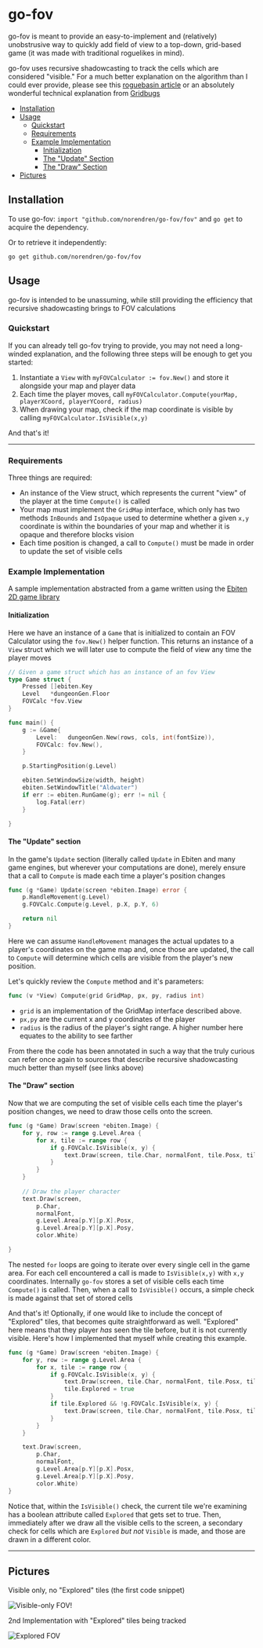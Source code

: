 # go-fov

go-fov is meant to provide an easy-to-implement and (relatively) unobstrusive way to quickly add field of view to a 
top-down, grid-based game (it was made with traditional roguelikes in mind).

go-fov uses recursive shadowcasting to track the cells which are considered "visible." For a much better explanation on
the algorithm than I could ever provide, please see this [roguebasin article](http://www.roguebasin.com/index.php?title=FOV_using_recursive_shadowcasting)
or an absolutely wonderful technical explanation from [Gridbugs](https://gridbugs.org/visible-area-detection-recursive-shadowcast/)

* [Installation](#installation)
* [Usage](#usage)
  * [Quickstart](#quickstart)
  * [Requirements](#requirements)
  * [Example Implementation](#example-implementation)
    * [Initialization](#initialization)
    * [The "Update" Section](#the-update-section)
    * [The "Draw" Section](#the-draw-section)
* [Pictures](#pictures)

## Installation
To use go-fov: 
`import "github.com/norendren/go-fov/fov"` and `go get` to acquire the dependency.

Or to retrieve it independently:
```
go get github.com/norendren/go-fov/fov
```

## Usage
go-fov is intended to be unassuming, while still providing the efficiency that recursive shadowcasting brings to FOV calculations

### Quickstart
If you can already tell go-fov trying to provide, you may not need a long-winded explanation, and the following
three steps will be enough to get you started:
1. Instantiate a `View` with `myFOVCalculator := fov.New()` and store it alongside your map and player data
2. Each time the player moves, call `myFOVCalculator.Compute(yourMap, playerXCoord, playerYCoord, radius)`
3. When drawing your map, check if the map coordinate is visible by calling `myFOVCalculator.IsVisible(x,y)`

And that's it!

---

### Requirements
Three things are required:
* An instance of the View struct, which represents the current "view" of the player at the time `Compute()` is called
* Your map must implement the `GridMap` interface, which only has two methods `InBounds` and `IsOpaque` used to determine
whether a given `x,y` coordinate is within the boundaries of your map and whether it is opaque and therefore blocks vision
* Each time position is changed, a call to `Compute()` must be made in order to update the set of visible cells

### Example Implementation
A sample implementation abstracted from a game written using the [Ebiten 2D game library](https://github.com/hajimehoshi/ebiten)

#### Initialization

Here we have an instance of a `Game` that is initialized to contain an FOV Calculator using the `fov.New()` helper
function. This returns an instance of a `View` struct which we will later use to compute the field of view any time
the player moves
```go
// Given a game struct which has an instance of an fov View
type Game struct {
	Pressed []ebiten.Key
	Level   *dungeonGen.Floor
	FOVCalc *fov.View
}

func main() {
	g := &Game{
		Level:   dungeonGen.New(rows, cols, int(fontSize)),
		FOVCalc: fov.New(),
	}

	p.StartingPosition(g.Level)

	ebiten.SetWindowSize(width, height)
	ebiten.SetWindowTitle("Aldwater")
	if err := ebiten.RunGame(g); err != nil {
		log.Fatal(err)
	}

}
```
 
#### The "Update" section
In the game's `Update` section (literally called `Update` in Ebiten and many game engines, but wherever your 
computations are done), merely ensure that a call to `Compute` is made each time a player's position changes
```go
func (g *Game) Update(screen *ebiten.Image) error {
	p.HandleMovement(g.Level)
	g.FOVCalc.Compute(g.Level, p.X, p.Y, 6)

	return nil
}
```
Here we can assume `HandleMovement` manages the actual updates to a player's coordinates on the game map and, once
those are updated, the call to `Compute` will determine which cells are visible from the player's new position.

Let's quickly review the `Compute` method and it's parameters:
```go
func (v *View) Compute(grid GridMap, px, py, radius int)
```
* `grid` is an implementation of the GridMap interface described above.
* `px,py` are the current x and y coordinates of the player
* `radius` is the radius of the player's sight range. A higher number here equates to the ability to see farther

From there the code has been annotated in such a way that the truly curious can refer once again to sources that describe
recursive shadowcasting much better than myself (see links above)

#### The "Draw" section
Now that we are computing the set of visible cells each time the player's position changes, we need to draw those
cells onto the screen.
```go
func (g *Game) Draw(screen *ebiten.Image) {
	for y, row := range g.Level.Area {
		for x, tile := range row {
			if g.FOVCalc.IsVisible(x, y) {
				text.Draw(screen, tile.Char, normalFont, tile.Posx, tile.Posy, tile.Color)
			}
		}
	}
    
    // Draw the player character
	text.Draw(screen,
		p.Char,
		normalFont,
		g.Level.Area[p.Y][p.X].Posx,
		g.Level.Area[p.Y][p.X].Posy,
		color.White)

}
```
The nested `for` loops are going to iterate over every single cell in the game area. For each cell encountered
a call is made to `IsVisible(x,y)` with `x,y` coordinates. Internally `go-fov` stores a set of visible cells each time
`Compute()` is called. Then, when a call to `IsVisible()` occurs, a simple check is made against that set of stored cells

And that's it! Optionally, if one would like to include the concept of "Explored" tiles, that becomes quite straightforward
as well. "Explored" here means that they player *has* seen the tile before, but it is not currently visible. Here's how
I implemented that myself while creating this example.

```go
func (g *Game) Draw(screen *ebiten.Image) {
	for y, row := range g.Level.Area {
		for x, tile := range row {
			if g.FOVCalc.IsVisible(x, y) {
				text.Draw(screen, tile.Char, normalFont, tile.Posx, tile.Posy, tile.Color)
				tile.Explored = true
			}
			if tile.Explored && !g.FOVCalc.IsVisible(x, y) {
				text.Draw(screen, tile.Char, normalFont, tile.Posx, tile.Posy, displayResource.Color3)
			}
		}
	}

	text.Draw(screen,
		p.Char,
		normalFont,
		g.Level.Area[p.Y][p.X].Posx,
		g.Level.Area[p.Y][p.X].Posy,
		color.White)
}
```
Notice that, within the `IsVisible()` check, the current tile we're examining has a boolean attribute called `Explored`
that gets set to true. Then, immediately after we draw all the visible cells to the screen, a secondary check for cells
which are `Explored` *but not* `Visible` is made, and those are drawn in a different color.

---

## Pictures
Visible only, no "Explored" tiles (the first code snippet)

![Visible-only FOV!](images/visible_shadowcast.gif)

2nd Implementation with "Explored" tiles being tracked

![Explored FOV](images/explored_shadowcast.gif)
